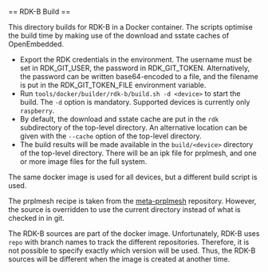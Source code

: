 == RDK-B Build ==

This directory builds for RDK-B in a Docker container.
The scripts optimise the build time by making use of the download and sstate caches of OpenEmbedded.

* Export the RDK credentials in the environment.
  The username must be set in RDK_GIT_USER, the password in RDK_GIT_TOKEN.
  Alternatively, the password can be written base64-encoded to a file, and the filename is put in the RDK_GIT_TOKEN_FILE environment variable.
* Run `tools/docker/builder/rdk-b/build.sh -d <device>` to start the build.
  The `-d` option is mandatory.
  Supported devices is currently only `raspberry`.
* By default, the download and sstate cache are put in the `rdk` subdirectory of the top-level directory.
  An alternative location can be given with the `--cache` option of the top-level directory.
* The build results will be made available in the `build/<device>` directory of the top-level directory.
  There will be an ipk file for prplmesh, and one or more image files for the full system.

The same docker image is used for all devices, but a different build script is used.

The prplmesh recipe is taken from the [meta-prplmesh](https://gitlab.com/prpl-foundation/prplmesh/meta-prplmesh/) repository.
However, the source is overridden to use the current directory instead of what is checked in in git.

The RDK-B sources are part of the docker image.
Unfortunately, RDK-B uses `repo` with branch names to track the different repositories.
Therefore, it is not possible to specify exactly which version will be used.
Thus, the RDK-B sources will be different when the image is created at another time.
